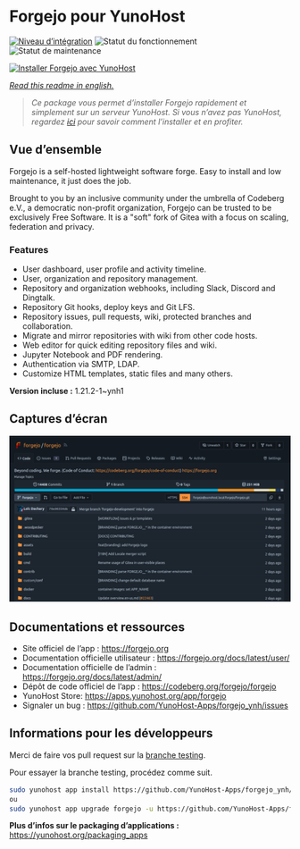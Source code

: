 <!--
N.B.: This README was automatically generated by https://github.com/YunoHost/apps/tree/master/tools/README-generator
It shall NOT be edited by hand.
-->

# Forgejo pour YunoHost

[![Niveau d’intégration](https://dash.yunohost.org/integration/forgejo.svg)](https://dash.yunohost.org/appci/app/forgejo) ![Statut du fonctionnement](https://ci-apps.yunohost.org/ci/badges/forgejo.status.svg) ![Statut de maintenance](https://ci-apps.yunohost.org/ci/badges/forgejo.maintain.svg)

[![Installer Forgejo avec YunoHost](https://install-app.yunohost.org/install-with-yunohost.svg)](https://install-app.yunohost.org/?app=forgejo)

*[Read this readme in english.](./README.md)*

> *Ce package vous permet d’installer Forgejo rapidement et simplement sur un serveur YunoHost.
Si vous n’avez pas YunoHost, regardez [ici](https://yunohost.org/#/install) pour savoir comment l’installer et en profiter.*

## Vue d’ensemble

Forgejo is a self-hosted lightweight software forge. Easy to install and low maintenance, it just does the job.

Brought to you by an inclusive community under the umbrella of Codeberg e.V., a democratic non-profit organization, Forgejo can be trusted to be exclusively Free Software. It is a "soft" fork of Gitea with a focus on scaling, federation and privacy. 

### Features

- User dashboard, user profile and activity timeline.
- User, organization and repository management.
- Repository and organization webhooks, including Slack, Discord and Dingtalk.
- Repository Git hooks, deploy keys and Git LFS.
- Repository issues, pull requests, wiki, protected branches and collaboration.
- Migrate and mirror repositories with wiki from other code hosts.
- Web editor for quick editing repository files and wiki.
- Jupyter Notebook and PDF rendering.
- Authentication via SMTP, LDAP.
- Customize HTML templates, static files and many others.


**Version incluse :** 1.21.2-1~ynh1

## Captures d’écran

![Capture d’écran de Forgejo](./doc/screenshots/screenshot.png)

## Documentations et ressources

* Site officiel de l’app : <https://forgejo.org>
* Documentation officielle utilisateur : <https://forgejo.org/docs/latest/user/>
* Documentation officielle de l’admin : <https://forgejo.org/docs/latest/admin/>
* Dépôt de code officiel de l’app : <https://codeberg.org/forgejo/forgejo>
* YunoHost Store: <https://apps.yunohost.org/app/forgejo>
* Signaler un bug : <https://github.com/YunoHost-Apps/forgejo_ynh/issues>

## Informations pour les développeurs

Merci de faire vos pull request sur la [branche testing](https://github.com/YunoHost-Apps/forgejo_ynh/tree/testing).

Pour essayer la branche testing, procédez comme suit.

``` bash
sudo yunohost app install https://github.com/YunoHost-Apps/forgejo_ynh/tree/testing --debug
ou
sudo yunohost app upgrade forgejo -u https://github.com/YunoHost-Apps/forgejo_ynh/tree/testing --debug
```

**Plus d’infos sur le packaging d’applications :** <https://yunohost.org/packaging_apps>